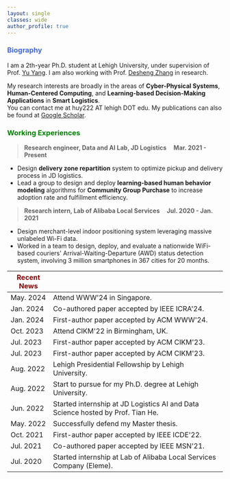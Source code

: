 ```yaml
---
layout: single
classes: wide
author_profile: true
---
```


[//]: # (<span lang="zh-cn">)

[//]: # (            <font size="5" face="Times New Roman"><b>Hua Yan </b>)

[//]: # (            </font><font size="4" face="华文行楷">画</font><b>)

[//]: # (<font size="4" face="Times New Roman">&nbsp;&nbsp;)

[//]: # (            </font><font size="4" face="Times New Roman">&nbsp;&nbsp;&nbsp;&nbsp;)

[//]: # (<br></font></b></span>)

[//]: # (**Biography**)
### <span style="color:royalBlue;font-weight:bold">Biography</span>

I am a 2th-year Ph.D. student at Lehigh University, under supervision of Prof. [Yu Yang](https://scholar.google.com/citations?user=gfDfZqAAAAAJ&hl=zh-CN). I am also working with Prof. [Desheng Zhang](https://www.cs.rutgers.edu/~dz220/) in research. 

My research interests are broadly in the areas of **Cyber-Physical Systems**, **Human-Centered Computing**, and **Learning-based Decision-Making Applications** in **Smart Logistics**.<br>You can contact me at huy222 AT lehigh DOT edu.
My publications can also be found at [Google Scholar](https://scholar.google.com/citations?hl=en&user=K-OCWVMAAAAJ). 

[//]: # (**Working Experiences** )
### <span style="color:green;font-weight:bold">Working Experiences</span>

> **Research engineer, Data and AI Lab, JD Logistics    &nbsp;&nbsp;&nbsp;       Mar. 2021 - Present**
 * Design **delivery zone repartition** system to optimize pickup and delivery process in JD logistics. 
 * Lead a group to design and deploy **learning-based human behavior modeling** algorithms for **Community Group Purchase** to increase adoption rate and fulfillment efficiency. 

> **Research intern,  Lab of Alibaba Local Services    &nbsp;&nbsp;&nbsp;       Jul. 2020 - Jan. 2021**
  * Design merchant-level indoor positioning system leveraging massive unlabeled
  Wi-Fi data.
  * Worked in a team to design, deploy, and evaluate a nationwide WiFi-based couriers' Arrival-Waiting-Departure (AWD) status detection system,
  involving 3 million smartphones in 367 cities for 20 months.



| <span style="color:DarkRed;font-weight:bold">Recent News</span> |                                                                                                                                            |
|-----------------------------------------------------------------|--------------------------------------------------------------------------------------------------------------------------------------------|
| May. 2024                                                       | Attend WWW'24 in Singapore. 
| Jan. 2024                                                       | Co-authored paper accepted by IEEE ICRA'24.          
| Jan. 2024                                                       | First-author paper accepted by ACM WWW'24.
| Oct. 2023                                                       | Attend CIKM'22 in Birmingham, UK.
| Jul. 2023                                                       | First-author paper accepted by ACM CIKM'23.
| Jul. 2023                                                       | First-author paper accepted by ACM CIKM'23.
| Aug. 2022                                                       | Lehigh Presidential Fellowship by Lehigh University.  
| Aug. 2022                                                       | Start to pursue for my Ph.D. degree at Lehigh University.  
| Jun. 2022                                                       | Started internship at JD Logistics AI and Data Science hosted by Prof. Tian He.
| May. 2022                                                       | Successfully defend my Master thesis.
| Oct. 2021                                                       | First-author paper accepted by IEEE ICDE'22.
| Jul. 2021                                                       | Co-authored paper accepted by IEEE MSN'21.
| Jul. 2020                                                       | Started internship at Lab of Alibaba Local Services Company (Eleme).                                                                       |


 <script type='text/javascript' id='clustrmaps' src='//cdn.clustrmaps.com/map_v2.js?cl=ffffff&w=253&t=m&d=EQYPlw5lDg15RcgG0z_hUteyGtKKwFr6VRGHCriccuo'></script>
